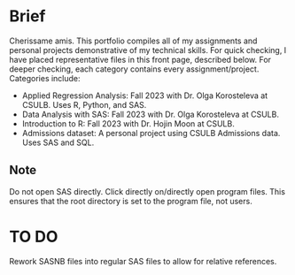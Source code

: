 # Brief
Cherissame amis. This portfolio compiles all of my assignments and personal projects demonstrative of my technical skills. For quick checking, I have placed representative files in this front page, described below. For deeper checking, each category contains every assignment/project. Categories include:

* Applied Regression Analysis: Fall 2023 with Dr. Olga Korosteleva at CSULB. Uses R, Python, and SAS.
* Data Analysis with SAS: Fall 2023 with Dr. Olga Korosteleva at CSULB.
* Introduction to R: Fall 2023 with Dr. Hojin Moon at CSULB.
* Admissions dataset: A personal project using CSULB Admissions data. Uses SAS and SQL.

## Note
Do not open SAS directly. Click directly on/directly open program files. This ensures that the root directory is set to the program file, not users.

# TO DO
Rework SASNB files into regular SAS files to allow for relative references.